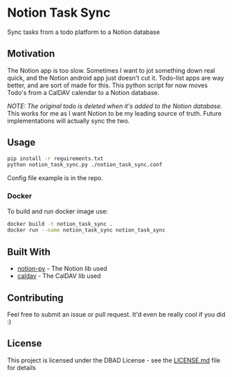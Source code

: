 # Notion Task Sync

Sync tasks from a todo platform to a Notion database

## Motivation

The Notion app is too slow. Sometimes I want to jot something down real quick, and the Notion android app just doesn't cut it. Todo-list apps are way better, and are sort of made for this. This python script for now moves Todo's from a CalDAV calendar to a Notion database. 

*NOTE: The original todo is deleted when it's added to the Notion database.*
This works for me as I want Notion to be my leading source of truth. Future implementations will actually sync the two.

## Usage

```bash
pip install -r requirements.txt
python notion_task_sync.py ./notion_task_sync.conf
```

Config file example is in the repo.

### Docker

To build and run docker image use:
```bash
docker build -t notion_task_sync .
docker run --name notion_task_sync notion_task_sync
```

## Built With

* [notion-py](https://github.com/jamalex/notion-py) - The Notion lib used
* [caldav](https://github.com/python-caldav/caldav) - The CalDAV lib used

## Contributing

Feel free to submit an issue or pull request. It'd even be really cool if you did :)

## License

This project is licensed under the DBAD License - see the [LICENSE.md](LICENSE.md) file for details
